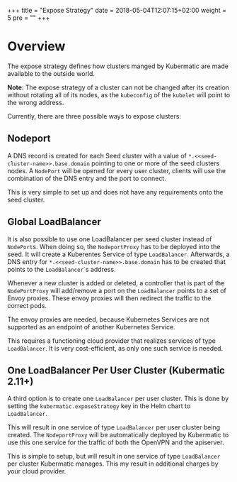 +++
title = "Expose Strategy"
date = 2018-05-04T12:07:15+02:00
weight = 5
pre = "<b></b>"
+++

# Overview

The expose strategy defines how clusters manged by Kubermatic are made available to the outside world.

**Note**: The expose strategy of a cluster can not be changed after its creation without rotating all
of its nodes, as the `kubeconfig` of the `kubelet` will point to the wrong address.

Currently, there are three possible ways to expose clusters:

## Nodeport

A DNS record is created for each Seed cluster with a value of `*.<<seed-cluster-name>>.base.domain`
pointing to one or more of the seed clusters nodes. A `NodePort` will be opened for every user
cluster, clients will use the combination of the DNS entry and the port to connect.

This is very simple to set up and does not have any requirements onto the seed cluster.

## Global LoadBalancer

It is also possible to use one LoadBalancer per seed cluster instead of `NodePort`s. When doing so,
the `NodeportProxy` has to be deployed into the seed. It will create a Kuberentes Service of type
`LoadBalancer`. Afterwards, a DNS entry for `*.<<seed-cluster-name>>.base.domain` has to be created
that points to the `LoadBalancer`\`s address.

Whenever a new cluster is added or deleted, a controller that is part of the `NodePortProxy` will
add/remove a port on the `LoadBalancer` points to a set of Envoy proxies. These envoy proxies will
then redirect the traffic to the correct pods.

The envoy proxies are needed, because Kubernetes Services are not supported as an endpoint of another
Kubernetes Service.

This requires a functioning cloud provider that realizes services of type `LoadBalancer`. It is very
cost-efficient, as only one such service is needed.

## One LoadBalancer Per User Cluster (Kubermatic 2.11+)

A third option is to create one `LoadBalancer` per user cluster. This is done by setting the
`kubermatic.exposeStrategy` key in the Helm chart to `LoadBalancer`.

This will result in one service of type `LoadBalancer` per user cluster being created. The
`NodeportProxy` will be automatically deployed by Kubermatic to use this one service for the
traffic of both the OpenVPN and the apiserver.

This is simple to setup, but will result in one service of type `LoadBalancer` per cluster
Kubermatic manages. This my result in additional charges by your cloud provider.
